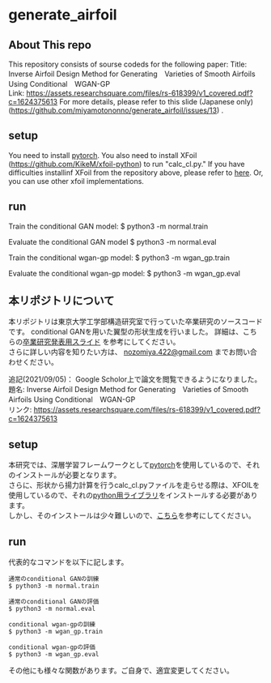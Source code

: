 # generate_airfoil
## About This repo
This repository consists of sourse codeds for the following paper:
Title: Inverse Airfoil Design Method for Generating　Varieties of Smooth Airfoils Using Conditional　WGAN-GP  
Link: https://assets.researchsquare.com/files/rs-618399/v1_covered.pdf?c=1624375613
For more details, please refer to this slide (Japanese only)(https://github.com/miyamotononno/generate_airfoil/issues/13) .

## setup
You need to install [pytorch](https://pytorch.org/).
You also need to install XFoil (https://github.com/KikeM/xfoil-python) to run "calc_cl.py." 
If you have difficulties installinf XFoil from the repository above, please refer to [here](https://github.com/miyamotononno/generate_airfoil/issues/14). Or, you can use other xfoil implementations. 

## run
Train the conditional GAN model: 
$ python3 -m normal.train

Evaluate the conditional GAN model
$ python3 -m normal.eval

Train the conditional wgan-gp model: 
$ python3 -m wgan_gp.train


Evaluate the conditional wgan-gp model: 
$ python3 -m wgan_gp.eval


## 本リポジトリについて
本リポジトリは東京大学工学部構造研究室で行っていた卒業研究のソースコードです。 
conditional GANを用いた翼型の形状生成を行いました。
詳細は、こちらの[卒業研究発表用スライド](https://github.com/miyamotononno/generate_airfoil/issues/13) を参考にしてください。  
さらに詳しい内容を知りたい方は、 nozomiya.422@gmail.com までお問い合わせください。

追記(2021/09/05)：
Google Scholor上で論文を閲覧できるようになりました。  
題名: Inverse Airfoil Design Method for Generating　Varieties of Smooth Airfoils Using Conditional　WGAN-GP  
リンク: https://assets.researchsquare.com/files/rs-618399/v1_covered.pdf?c=1624375613

## setup
本研究では、深層学習フレームワークとして[pytorch](https://pytorch.org/)を使用しているので、それのインストールが必要となります。  
さらに、形状から揚力計算を行うcalc_cl.pyファイルを走らせる際は、XFOILを使用しているので、それの[python用ライブラリ](https://github.com/KikeM/xfoil-python)をインストールする必要があります。  
しかし、そのインストールは少々難しいので、[こちら](https://github.com/miyamotononno/generate_airfoil/issues/14)を参考にしてください。

## run

代表的なコマンドを以下に記します。
```
通常のconditional GANの訓練
$ python3 -m normal.train

通常のconditional GANの評価
$ python3 -m normal.eval

conditional wgan-gpの訓練
$ python3 -m wgan_gp.train

conditional wgan-gpの評価
$ python3 -m wgan_gp.eval
```

その他にも様々な関数があります。ご自身で、適宜変更してください。
